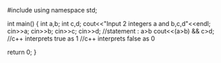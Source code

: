  #include<iostream>
 using namespace std;
 
int main()
{
 int a,b;
 int c,d;
 cout<<"Input 2 integers a and b,c,d"<<endl;
 cin>>a;
 cin>>b;
 cin>>c;
 cin>>d;
 //statement  : a>b
 cout<<(a>b) && c>d;
 //c++ interprets true as 1 
 //c++ interprets false as 0
 
 return 0;
 }
